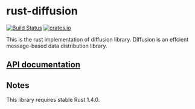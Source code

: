 # rust-diffusion

[![Build Status](https://travis-ci.org/WiSaGaN/rust-diffusion.svg?branch=master)](https://travis-ci.org/WiSaGaN/rust-diffusion)
[![crates.io](http://meritbadge.herokuapp.com/diffusion)](https://crates.io/crates/diffusion)

This is the rust implementation of diffusion library. Diffusion is an effcient message-based data distribution library.

## [API documentation](http://wisagan.github.io/rust-diffusion/diffusion/)

## Notes

This library requires stable Rust 1.4.0.
